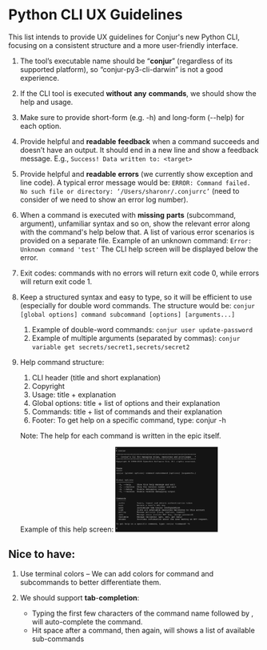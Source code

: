 # Python CLI UX Guidelines

This list intends to provide UX guidelines for Conjur's new Python CLI, focusing on a consistent structure and a more user-friendly interface.

1. The tool’s executable name should be “**conjur**” (regardless of its supported platform), so “conjur-py3-cli-darwin” is not a good experience.

2. If the CLI tool is executed **without** **any** **commands**, we should show the help and usage.

3. Make sure to provide short-form (e.g. -h) and long-form (--help) for each option.

4. Provide helpful and **readable** **feedback** when a command succeeds and doesn’t have an output. It should end in a new line and show a feedback message. E.g., `Success! Data written to: <target>`

5. Provide helpful and **readable** **errors** (we currently show exception and line code). A typical error message would be: `ERROR: Command failed. No such file or directory: ‘/Users/sharonr/.conjurrc’` (need to consider of we need to show an error log number).

6. When a command is executed with **missing** **parts** (subcommand, argument), unfamiliar syntax and so on, show the relevant error along with the command's help below that. A list of various error scenarios is provided on a separate file.
   Example of an unknown command:
   `Error: Unknown command 'test'`
   The CLI help screen will be displayed below the error.

7. Exit codes: commands with no errors will return exit code 0, while errors will return exit code 1. 

8. Keep a structured syntax and easy to type, so it will be efficient to use (especially for double word commands.
   The structure would be: `conjur [global options] command subcommand [options] [arguments...]`
   1. Example of double-word commands: `conjur user update-password`
   2. Example of multiple arguments (separated by commas): `conjur variable get secrets/secret1,secrets/secret2`

9. Help command structure:
   1. CLI header (title and short explanation)
   2. Copyright
   3. Usage: title + explanation
   4. Global options: title + list of options and their explanation
   5. Commands: title + list of commands and their explanation 
   6. Footer: To get help on a specific command, type: conjur <command> -h
   
   Note: The help for each command is written in the epic itself.
   
   Example of this help screen: 
   <img src="../images/help-screen.png" alt="help-screen" style="zoom:20%;" />
   

## Nice to have:

1. Use terminal colors – We can add colors for command and subcommands to better differentiate them.

2. We should support **tab**-**completion**:
   - Typing the first few characters of the command name followed by <tab> <tab>, will auto-complete the command.
   - Hit space after a command, then <tab> <tab> again, will shows a list of available sub-commands
